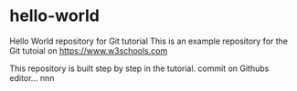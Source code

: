 # hello-world
Hello World repository for Git tutorial
This is an example repository for the Git tutoial on https://www.w3schools.com

This repository is built step by step in the tutorial.
commit on Githubs editor...
nnn
